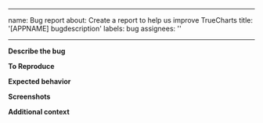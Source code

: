 <!--
MIND YOUR TITLE:
- "App in a deploying state" is NOT the title/description of your actual bug.
- "Appname not working" is NOT the title/description of your actual bug.
- Don't refer to a version, bugs are always for latest version
-->

---
name: Bug report
about: Create a report to help us improve TrueCharts
title: '[APPNAME] bugdescription'
labels: bug
assignees: ''

---

**Describe the bug**
<!-- 
A clear and concise description of what the bug is.
-->

**To Reproduce**
<!--
Steps to reproduce the behavior:
1. Go to '...'
2. Click on '....'
3. Scroll down to '....'
4. See error
-->

**Expected behavior**
<!--
A clear and concise description of what you expected to happen.
-->

**Screenshots**
<!--
If applicable, add screenshots to help explain your problem.
-->

**Additional context**
<!--
Add any other context about the problem here.
-->
